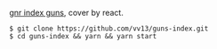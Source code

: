 [gnr index guns](http://www.gunsnroses.com/), cover by react.

```
$ git clone https://github.com/vv13/guns-index.git
$ cd guns-index && yarn && yarn start
```
